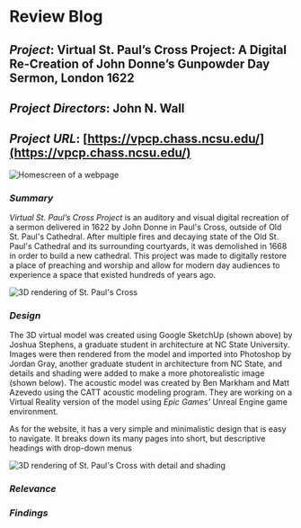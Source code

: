 # Review Blog

## _Project_: Virtual St. Paul’s Cross Project: A Digital Re-Creation of John Donne’s Gunpowder Day Sermon, London 1622

## _Project Directors_: John N. Wall

## _Project URL_: [https://vpcp.chass.ncsu.edu/](https://vpcp.chass.ncsu.edu/)

![Homescreen of a webpage](https://zXtrada.github.io/Zachary-Estrada/images/PaulsCrossProject.png)

### _Summary_
_Virtual St. Paul’s Cross Project_ is an auditory and visual digital recreation of a sermon delivered in 1622 by John Donne in Paul's Cross, outside of Old St. Paul's Cathedral. After multiple fires and decaying state of the Old St. Paul's Cathedral and its surrounding courtyards, it was demolished in 1668 in order to build a new cathedral. This project was made to digitally restore a place of preaching and worship and allow for modern day audiences to experience a space that existed hundreds of years ago. 

![3D rendering of St. Paul's Cross](https://zXtrada.github.io/Zachary-Estrada/images/sketchup.jpg)

### _Design_
The 3D virtual model was created using Google SketchUp (shown above) by Joshua Stephens, a graduate student in architecture at NC State University. Images were then rendered from the model and imported into Photoshop by Jordan Gray, another graduate student in architecture from NC State, and details and shading were added to make a more photorealistic image (shown below). The acoustic model was created by Ben Markham and Matt Azevedo using the CATT acoustic modeling program. They are working on a Virtual Reality version of the model using _Epic Games'_ Unreal Engine game environment.

As for the website, it has a very simple and minimalistic design that is easy to navigate. It breaks down its many pages into short, but descriptive headings with drop-down menus

![3D rendering of St. Paul's Cross with detail and shading](https://zXtrada.github.io/Zachary-Estrada/images/photoshoprender.jpg)

### _Relevance_

### _Findings_

